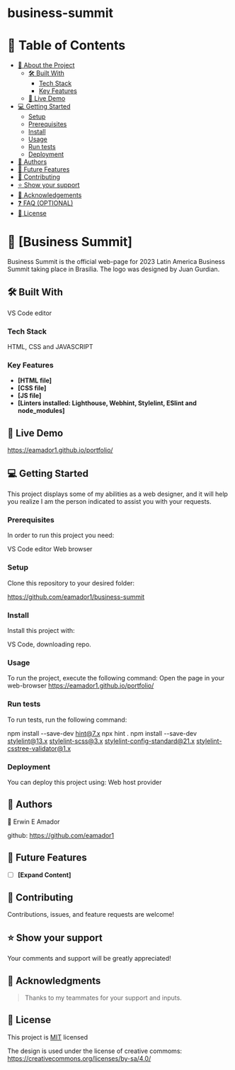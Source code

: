 # business-summit
# 📗 Table of Contents

- [📖 About the Project](#about-project)
  - [🛠 Built With](#built-with)
    - [Tech Stack](#tech-stack)
    - [Key Features](#key-features)
  - [🚀 Live Demo](#live-demo)
- [💻 Getting Started](#getting-started)
  - [Setup](#setup)
  - [Prerequisites](#prerequisites)
  - [Install](#install)
  - [Usage](#usage)
  - [Run tests](#run-tests)
  - [Deployment](#triangular_flag_on_post-deployment)
- [👥 Authors](#authors)
- [🔭 Future Features](#future-features)
- [🤝 Contributing](#contributing)
- [⭐️ Show your support](#support)
- [🙏 Acknowledgements](#acknowledgements)
- [❓ FAQ (OPTIONAL)](#faq)
- [📝 License](#license)


# 📖 [Business Summit] <a name="about-project"></a>

Business Summit is the official web-page for 2023 Latin America Business Summit taking place in Brasilia. The logo was designed by Juan Gurdian.  

## 🛠 Built With <a name="built-with"></a>

VS Code editor

### Tech Stack <a name="tech-stack"></a>

HTML, CSS and JAVASCRIPT

### Key Features <a name="key-features"></a>

- **[HTML file]**
- **[CSS file]**
- **[JS file]**
- **[Linters installed: Lighthouse, Webhint, Stylelint, ESlint and node_modules]**


## 🚀 Live Demo <a name="live-demo"></a>

 https://eamador1.github.io/portfolio/

## 💻 Getting Started <a name="getting-started"></a>

This project displays some of my abilities as a web designer, and it will help you realize I am the person indicated to assist you with your requests.

### Prerequisites

In order to run this project you need:

VS Code editor
Web browser

### Setup

Clone this repository to your desired folder:

https://github.com/eamador1/business-summit

### Install

Install this project with:

VS Code, downloading repo.

### Usage

To run the project, execute the following command: Open the page in your web-browser https://eamador1.github.io/portfolio/

### Run tests

To run tests, run the following command:

npm install --save-dev hint@7.x
npx hint .
npm install --save-dev stylelint@13.x stylelint-scss@3.x stylelint-config-standard@21.x stylelint-csstree-validator@1.x

### Deployment

You can deploy this project using: Web host provider

## 👥 Authors <a name="authors"></a>

👤 Erwin E Amador

github: https://github.com/eamador1

## 🔭 Future Features <a name="future-features"></a>

- [ ] **[Expand Content]**

## 🤝 Contributing <a name="contributing"></a>

Contributions, issues, and feature requests are welcome!

## ⭐️ Show your support <a name="support"></a>

Your comments and support will be greatly appreciated!

## 🙏 Acknowledgments <a name="acknowledgements"></a>

> Thanks to my teammates for your support and inputs.



## 📝 License <a name="license"></a>

This project is [MIT](./LICENSE) licensed

The design is used under the license of creative commoms: https://creativecommons.org/licenses/by-sa/4.0/

